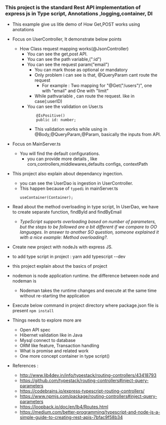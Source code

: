 ### This project is the standard Rest API implementation of express js in Type script, Annotations ,logging,container, DI
* This example give us litle demo of How Get,POST works using anotations
* Focus on UserController, It demonstrate below points
    * How Class request mapping  works(@JsonController)
        * You can see the get,post API.
        * You can see the path variable,(":id")
        * You can see the request param("email")
            * You can mark those as optional or mandatory
            * Only problem i can see is that, @QueryParam cant route the request
                * For example : Two mapping for "@Get("/users")", one with "email" and One with "limit"
            * While pathvariable , can route the request. like in case(:userID)
        * You can see the validation on User.ts
            ```
                @IsPositive()
                public id: number;
            ``` 
            * This validation works while using in @Body,@QueryParam,@Param, basically the inputs from API.
                             
* Focus on MainServer.ts
    * You will find the default configurations.
        * you can provide more details , like cors,controllers,middlewares,defaults configs, contextPath
        
* This project also explain about dependancy ingection. 
    * you can see the UserDao is ingestion in UserController.
    * This happen because of  `typedi` in mainServer.ts
        ```        
      useContainer(Container);
        ```                     
* Read about the method overloading in type script, In UserDao, we have to create separate function, findById and findByEmail
   * _TypeScript supports overloading based on number of parameters, but the steps to be followed are a bit different if we compare to OO languages. In answer to another SO question, someone explained it with a nice example: Method overloading?._
* Create new project with nodeJs with express JS.
* to add type script in project :  yarn add typescript --dev
* this project explain about the basics of project 
* nodemon is node application runtime. the difference between node and nodeman is
   * Nodeman takes the runtime changes and execute at the same time without re-starting the application
* Execute below command in project directory where package.json file is present
       ``` npm install
       ```


* Things needs to explore more are 
    * Open API spec
    * Hibernet validation like in Java
    * Mysql connect to database
    * ORM like feature, Transaction handling
    * What is promise and related work
    * One more concept container in type script()
    
* References : 
    * http://www.lib4dev.in/info/typestack/routing-controllers/43418793
    * https://github.com/typestack/routing-controllers#inject-query-parameters
    * https://codebrains.io/express-typescript-routing-controllers/
    * https://www.npmjs.com/package/routing-controllers#inject-query-parameters
    * https://loopback.io/doc/en/lb4/Routes.html
    * https://medium.com/better-programming/typescript-and-node-js-a-simple-guide-to-creating-rest-apis-7bfac9f58b34    
